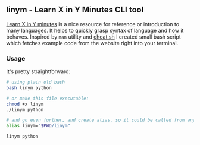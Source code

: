 ## linym - Learn X in Y Minutes CLI tool

[Learn X in Y minutes](https://learnxinyminutes.com/) is a nice resource for reference or introduction to many languages. It helps to quickly grasp syntax of language and how it behaves. Inspired by `man` utility and [cheat.sh](http://cheat.sh/) I created small bash script which fetches example code from the website right into your terminal.

### Usage
It's pretty straightforward:

```bash
# using plain old bash
bash linym python

# or make this file executable:
chmod +x linym
./linym python

# and go even further, and create alias, so it could be called from anywhere easily:
alias linym="$PWD/linym"

linym python
```
